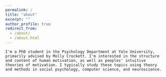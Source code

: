 ```yaml
---
permalink: /
title: "about"
excerpt: ""
author_profile: true
redirect_from: 
  - /about/
  - /about.html
---
```


`I'm a PhD student in the Psychology Department at Yale University, primarily advised by Molly Crockett. I'm interested in the structure and content of human motivation, as well as peoples' intuitive theories of motivation. I typically study these topics using theory and methods in social psychology, computer science, and neuroscience.`


